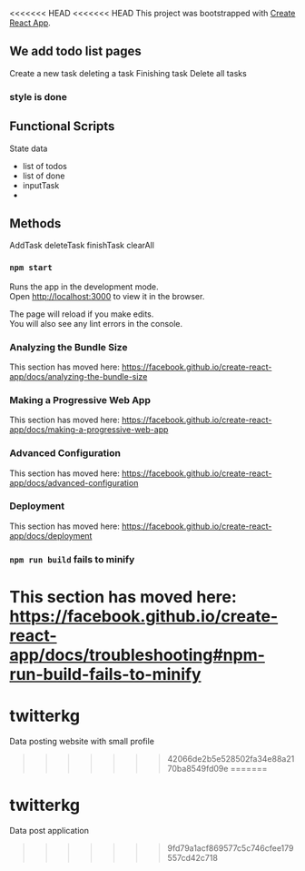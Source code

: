 <<<<<<< HEAD
<<<<<<< HEAD
This project was bootstrapped with [Create React App](https://github.com/facebook/create-react-app).
## We add todo list pages
Create a new task 
deleting a task
Finishing task
Delete all tasks
### style is done

## Functional Scripts
State data 
* list of todos
* list of done
* inputTask
* 

## Methods 
 AddTask
 deleteTask
 finishTask
 clearAll 


### `npm start`

Runs the app in the development mode.<br />
Open [http://localhost:3000](http://localhost:3000) to view it in the browser.

The page will reload if you make edits.<br />
You will also see any lint errors in the console.





### Analyzing the Bundle Size

This section has moved here: https://facebook.github.io/create-react-app/docs/analyzing-the-bundle-size

### Making a Progressive Web App

This section has moved here: https://facebook.github.io/create-react-app/docs/making-a-progressive-web-app

### Advanced Configuration

This section has moved here: https://facebook.github.io/create-react-app/docs/advanced-configuration

### Deployment

This section has moved here: https://facebook.github.io/create-react-app/docs/deployment

### `npm run build` fails to minify

This section has moved here: https://facebook.github.io/create-react-app/docs/troubleshooting#npm-run-build-fails-to-minify
=======
# twitterkg
Data posting website with small profile
>>>>>>> 42066de2b5e528502fa34e88a2170ba8549fd09e
=======
# twitterkg
Data post application
>>>>>>> 9fd79a1acf869577c5c746cfee179557cd42c718
